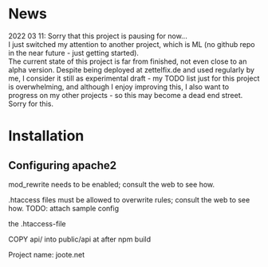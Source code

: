 # News

2022 03 11: Sorry that this project is pausing for now...  
I just switched my attention to another project, which is ML (no github repo in the near future - just getting started).  
The current state of this project is far from finished, not even close to an alpha version. Despite being deployed at zettelfix.de and used regularly by me, I consider it still as experimental draft - my TODO list just for this project is overwhelming, and although I enjoy improving this, I also want to progress on my other projects - so this may become a dead end street.  
Sorry for this.

# Installation

## Configuring apache2

mod_rewrite needs to be enabled; consult the web to see how.

.htaccess files must be allowed to overwrite rules; consult the web to see how.
TODO: attach sample config

the .htaccess-file

COPY api/ into public/api at after npm build

Project name: joote.net

